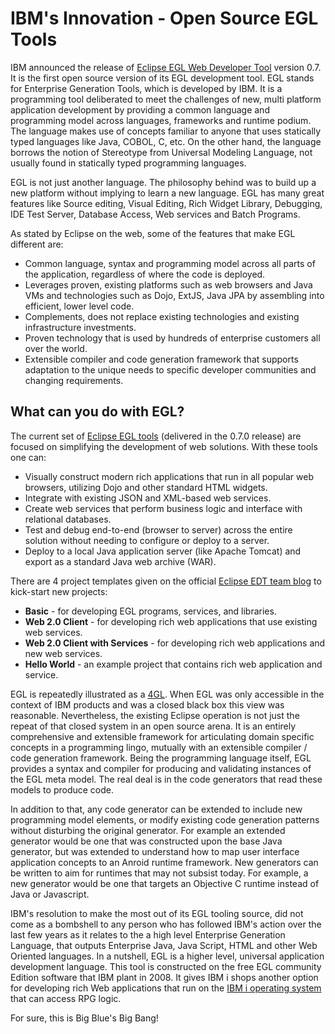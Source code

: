 # IBM's Innovation - Open Source EGL Tools

IBM announced the release of <a href="http://www.eclipse.org/edt/">Eclipse EGL Web Developer Tool</a> version 0.7. It is the first open source version of its EGL development tool. EGL stands for Enterprise Generation Tools, which is developed by IBM. It is a programming tool deliberated to meet the challenges of new, multi platform application development by providing a common language and programming model across languages, frameworks and runtime podium. The language makes use of concepts familiar to anyone that uses statically typed languages like Java, COBOL, C, etc. On the other hand, the language borrows the notion of Stereotype from Universal Modeling Language, not usually found in statically typed programming languages. 

EGL is not just another language. The philosophy behind was to build up a new platform without implying to learn a new language. EGL has many great features like Source editing, Visual Editing, Rich Widget Library, Debugging, IDE Test Server, Database Access, Web services and Batch Programs.

As stated by Eclipse on the web, some of the features that make EGL different are:

- Common language, syntax and programming model across all parts of the application, regardless of where the code is deployed.
- Leverages proven, existing platforms such as web browsers and Java VMs and technologies such as Dojo, ExtJS, Java JPA by assembling into efficient, lower level code.
- Complements, does not replace existing technologies and existing infrastructure investments.
- Proven technology that is used by hundreds of enterprise customers all over the world.
- Extensible compiler and code generation framework that supports adaptation to the unique needs to specific developer communities and changing requirements.

## What can you do with EGL?

The current set of <a href="http://www.eclipse.org/edt/">Eclipse EGL tools</a> (delivered in the 0.7.0 release) are focused on simplifying the development of web solutions. With these tools one can:

- Visually construct modern rich applications that run in all popular web browsers, utilizing Dojo and other standard HTML widgets.
- Integrate with existing JSON and XML-based web services.
- Create web services that perform business logic and interface with relational databases.
- Test and debug end-to-end (browser to server) across the entire solution without needing to configure or deploy to a server.
- Deploy to a local Java application server (like Apache Tomcat) and export as a standard Java web archive (WAR).

There are 4 project templates given on the official <a href="http://xeglblog.blogspot.in/2011/10/welcome-to-official-eclipse-edt-team.html">Eclipse EDT team blog</a> to kick-start new projects:

- <strong>Basic</strong> - for developing EGL programs, services, and libraries.
- <strong>Web 2.0 Client</strong> - for developing rich web applications that use existing web services.
- <strong>Web 2.0 Client with Services</strong> - for developing rich web applications and new web services.
- <strong>Hello World</strong> - an example project that contains rich web application and service.

EGL is repeatedly illustrated as a <a href="http://en.wikipedia.org/wiki/IBM_Informix-4GL">4GL</a>. When EGL was only accessible in the context of IBM products and was a closed black box this view was reasonable. Nevertheless, the existing Eclipse operation is not just the repeat of that closed system in an open source arena. It is an entirely comprehensive and extensible framework for articulating domain specific concepts in a programming lingo, mutually with an extensible compiler / code generation framework. Being the programming language itself, EGL provides a syntax and compiler for producing and validating instances of the EGL meta model. The real deal is in the code generators that read these models to produce code. 

In addition to that, any code generator can be extended to include new programming model elements, or modify existing code generation patterns without disturbing the original generator. For example an extended generator would be one that was constructed upon the base Java generator, but was extended to understand how to map user interface application concepts to an Anroid runtime framework. New generators can be written to aim for runtimes that may not subsist today. For example, a new generator would be one that targets an Objective C runtime instead of Java or Javascript. 

IBM's resolution to make the most out of its EGL tooling source, did not come as a bombshell to any person who has followed IBM's action over the last few years as it relates to the a high level Enterprise Generation Language, that outputs Enterprise Java, Java Script, HTML and other Web Oriented languages. In a nutshell, EGL is a higher level, universal application development language. This tool is constructed on the free EGL community Edition software that IBM plant in 2008. It gives IBM i shops another option for developing rich Web applications that run on the <a href="http://www-03.ibm.com/systems/power/software/i/about.html">IBM i operating system</a> that can access RPG logic.

For sure, this is Big Blue's Big Bang!
